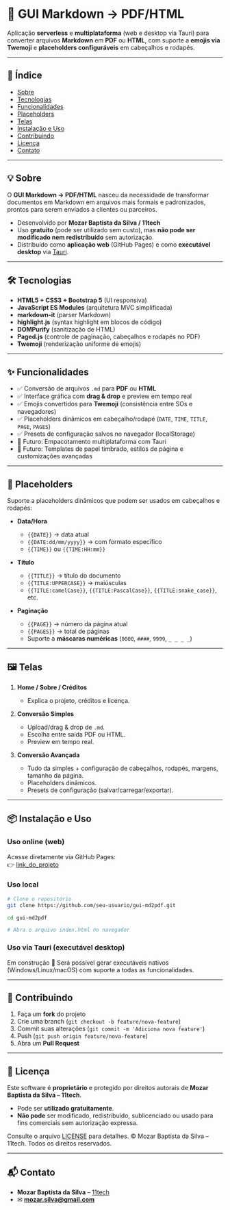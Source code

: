 # 📌 GUI Markdown → PDF/HTML

Aplicação **serverless** e **multiplataforma** (web e desktop via Tauri) para converter arquivos **Markdown** em **PDF** ou **HTML**, com suporte a **emojis via Twemoji** e **placeholders configuráveis** em cabeçalhos e rodapés.

---

## 📖 Índice
- [Sobre](#-sobre)
- [Tecnologias](#-tecnologias)
- [Funcionalidades](#-funcionalidades)
- [Placeholders](#-placeholders)
- [Telas](#-telas)
- [Instalação e Uso](#-instalação-e-uso)
- [Contribuindo](#-contribuindo)
- [Licença](#-licença)
- [Contato](#-contato)

---

## 💡 Sobre
O **GUI Markdown → PDF/HTML** nasceu da necessidade de transformar documentos em Markdown em arquivos mais formais e padronizados, prontos para serem enviados a clientes ou parceiros.

- Desenvolvido por **Mozar Baptista da Silva / 11tech**  
- Uso **gratuito** (pode ser utilizado sem custo), mas **não pode ser modificado nem redistribuído** sem autorização.  
- Distribuído como **aplicação web** (GitHub Pages) e como **executável desktop** via [Tauri](https://tauri.app/).  

---

## 🛠 Tecnologias
- **HTML5 + CSS3 + Bootstrap 5** (UI responsiva)  
- **JavaScript ES Modules** (arquitetura MVC simplificada)  
- **markdown-it** (parser Markdown)  
- **highlight.js** (syntax highlight em blocos de código)  
- **DOMPurify** (sanitização de HTML)  
- **Paged.js** (controle de paginação, cabeçalhos e rodapés no PDF)  
- **Twemoji** (renderização uniforme de emojis)  

---

## ✨ Funcionalidades
- ✅ Conversão de arquivos `.md` para **PDF** ou **HTML**  
- ✅ Interface gráfica com **drag & drop** e preview em tempo real  
- ✅ Emojis convertidos para **Twemoji** (consistência entre SOs e navegadores)  
- ✅ Placeholders dinâmicos em cabeçalho/rodapé (`DATE`, `TIME`, `TITLE`, `PAGE`, `PAGES`)  
- ✅ Presets de configuração salvos no navegador (localStorage)  
- 🚧 Futuro: Empacotamento multiplataforma com Tauri  
- 🚧 Futuro: Templates de papel timbrado, estilos de página e customizações avançadas  

---

## 🔖 Placeholders
Suporte a placeholders dinâmicos que podem ser usados em cabeçalhos e rodapés:

- **Data/Hora**  
  - `{{DATE}}` → data atual  
  - `{{DATE:dd/mm/yyyy}}` → com formato específico  
  - `{{TIME}}` ou `{{TIME:HH:mm}}`  

- **Título**  
  - `{{TITLE}}` → título do documento  
  - `{{TITLE:UPPERCASE}}` → maiúsculas  
  - `{{TITLE:camelCase}}`, `{{TITLE:PascalCase}}`, `{{TITLE:snake_case}}`, etc.  

- **Paginação**  
  - `{{PAGE}}` → número da página atual  
  - `{{PAGES}}` → total de páginas  
  - Suporte a **máscaras numéricas** (`0000`, `####`, `9999`, `_ _ _ _`)  

---

## 🖼 Telas
1. **Home / Sobre / Créditos**  
   - Explica o projeto, créditos e licença.  

2. **Conversão Simples**  
   - Upload/drag & drop de `.md`.  
   - Escolha entre saída PDF ou HTML.  
   - Preview em tempo real.  

3. **Conversão Avançada**  
   - Tudo da simples + configuração de cabeçalhos, rodapés, margens, tamanho da página.  
   - Placeholders dinâmicos.  
   - Presets de configuração (salvar/carregar/exportar).  

---

## 📦 Instalação e Uso

### Uso online (web)
Acesse diretamente via GitHub Pages:  
👉 [link_do_projeto](https://github.com/seu-usuario/gui-md2pdf)

### Uso local
```bash
# Clone o repositório
git clone https://github.com/seu-usuario/gui-md2pdf.git

cd gui-md2pdf

# Abra o arquivo index.html no navegador
````

### Uso via Tauri (executável desktop)

Em construção 🚧
Será possível gerar executáveis nativos (Windows/Linux/macOS) com suporte a todas as funcionalidades.

---

## 🤝 Contribuindo

1. Faça um **fork** do projeto
2. Crie uma branch (`git checkout -b feature/nova-feature`)
3. Commit suas alterações (`git commit -m 'Adiciona nova feature'`)
4. Push (`git push origin feature/nova-feature`)
5. Abra um **Pull Request**

---

## 📜 Licença

Este software é **proprietário** e protegido por direitos autorais de **Mozar Baptista da Silva – 11tech**.

* Pode ser **utilizado gratuitamente**.
* **Não pode** ser modificado, redistribuído, sublicenciado ou usado para fins comerciais sem autorização expressa.

Consulte o arquivo [LICENSE](LICENSE) para detalhes.
© Mozar Baptista da Silva – 11tech. Todos os direitos reservados.

---

## 📬 Contato

* **Mozar Baptista da Silva** – [11tech](http://www.11tech.com.br)
* ✉ **[mozar.silva@gmail.com](mailto:mozar.silva@gmail.com)**



